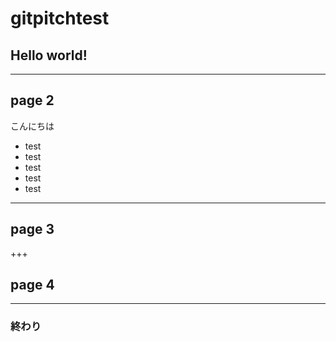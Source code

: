 # gitpitchtest

## Hello world!

---

## page 2
こんにちは
- test
- test
 - test
 - test
- test

---

## page 3

+++

## page 4

---
### 終わり
